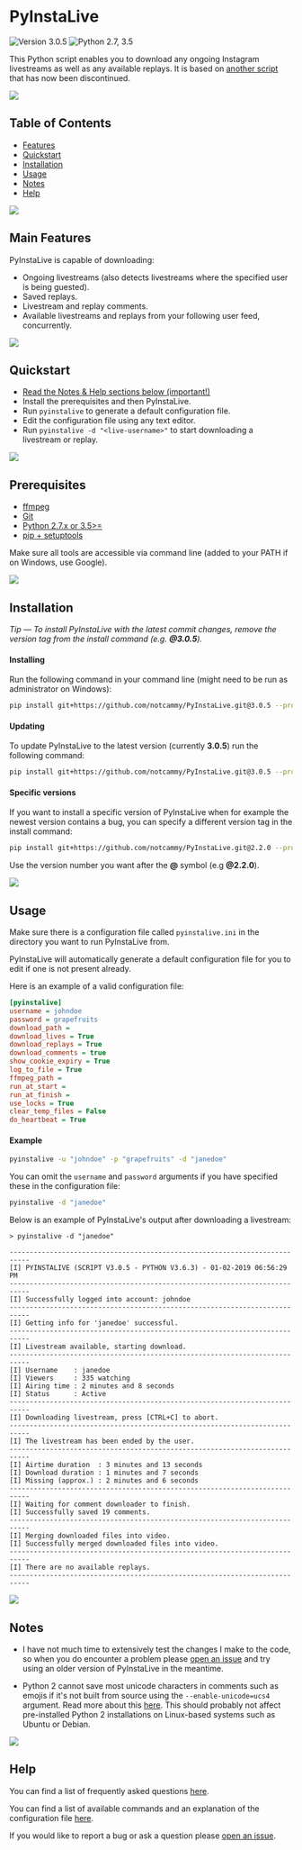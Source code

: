 # PyInstaLive
![Version 3.0.5](https://img.shields.io/badge/Version-3.0.5-orange.svg)
![Python 2.7, 3.5](https://img.shields.io/badge/Python-2.7%2C%203.5%2B-3776ab.svg)

This Python script enables you to download any ongoing Instagram livestreams as well as any available replays. It is based on [another script](https://github.com/taengstagram/instagram-livestream-downloader) that has now been discontinued.

![](https://raw.githubusercontent.com/notcammy/PyInstaLive/5907fc866446d5f426389a5198560075848d770e/.github/spacer.png)


## Table of Contents
- [Features](https://github.com/notcammy/PyInstaLive#features)
- [Quickstart](https://github.com/notcammy/PyInstaLive#quickstart)
- [Installation](https://github.com/notcammy/PyInstaLive#installation)
- [Usage](https://github.com/notcammy/PyInstaLive#usage)
- [Notes](https://github.com/notcammy/PyInstaLive#notes)
- [Help](https://github.com/notcammy/PyInstaLive#help)

![](https://raw.githubusercontent.com/notcammy/PyInstaLive/5907fc866446d5f426389a5198560075848d770e/.github/spacer.png)

## Main Features

PyInstaLive is capable of downloading:
- Ongoing livestreams (also detects livestreams where the specified user is being guested).
- Saved replays.
- Livestream and replay comments.
- Available livestreams and replays from your following user feed, concurrently.

![](https://raw.githubusercontent.com/notcammy/PyInstaLive/5907fc866446d5f426389a5198560075848d770e/.github/spacer.png)

## Quickstart

- [Read the Notes & Help sections below (important!)](https://github.com/notcammy/PyInstaLive#notes)
- Install the prerequisites and then PyInstaLive.
- Run `pyinstalive` to generate a default configuration file.
- Edit the configuration file using any text editor.
- Run `pyinstalive -d "<live-username>"` to start downloading a livestream or replay.

![](https://raw.githubusercontent.com/notcammy/PyInstaLive/5907fc866446d5f426389a5198560075848d770e/.github/spacer.png)

## Prerequisites

- [ffmpeg](https://ffmpeg.org/download.html)
- [Git](https://git-scm.com/downloads)
- [Python 2.7.x or 3.5>=](https://www.python.org/downloads/)
- [pip + setuptools](https://pip.pypa.io/en/stable/installing/)

Make sure all tools are accessible via command line (added to your PATH if on Windows, use Google).

![](https://raw.githubusercontent.com/notcammy/PyInstaLive/5907fc866446d5f426389a5198560075848d770e/.github/spacer.png)

## Installation

*Tip — To install PyInstaLive with the latest commit changes, remove the version tag from the install command (e.g. **@3.0.5**).*

#### Installing

Run the following command in your command line (might need to be run as administrator on Windows):
```bash
pip install git+https://github.com/notcammy/PyInstaLive.git@3.0.5 --process-dependency-links
```

#### Updating

To update PyInstaLive to the latest version (currently **3.0.5**) run the following command:

```bash
pip install git+https://github.com/notcammy/PyInstaLive.git@3.0.5 --process-dependency-links --upgrade
```

#### Specific versions

If you want to install a specific version of PyInstaLive when for example the newest version contains a bug, you can specify a different version tag in the install command:

```bash
pip install git+https://github.com/notcammy/PyInstaLive.git@2.2.0 --process-dependency-links
```

Use the version number you want after the **@** symbol (e.g **@2.2.0**).

![](https://raw.githubusercontent.com/notcammy/PyInstaLive/5907fc866446d5f426389a5198560075848d770e/.github/spacer.png)

## Usage

Make sure there is a configuration file called ``pyinstalive.ini`` in the directory you want to run PyInstaLive from.

PyInstaLive will automatically generate a default configuration file for you to edit if one is not present already.

Here is an example of a valid configuration file:
```ini
[pyinstalive]
username = johndoe
password = grapefruits
download_path = 
download_lives = True
download_replays = True
download_comments = true
show_cookie_expiry = True
log_to_file = True
ffmpeg_path = 
run_at_start =
run_at_finish =
use_locks = True
clear_temp_files = False
do_heartbeat = True
```

#### Example

```bash
pyinstalive -u "johndoe" -p "grapefruits" -d "janedoe"
```
You can omit the `username` and `password` arguments if you have specified these in the configuration file:
```bash
pyinstalive -d "janedoe"
```

Below is an example of PyInstaLive's output after downloading a livestream:

```
> pyinstalive -d "janedoe"

---------------------------------------------------------------------------
[I] PYINSTALIVE (SCRIPT V3.0.5 - PYTHON V3.6.3) - 01-02-2019 06:56:29 PM
---------------------------------------------------------------------------
[I] Successfully logged into account: johndoe
---------------------------------------------------------------------------
[I] Getting info for 'janedoe' successful.
---------------------------------------------------------------------------
[I] Livestream available, starting download.
---------------------------------------------------------------------------
[I] Username    : janedoe
[I] Viewers     : 335 watching
[I] Airing time : 2 minutes and 8 seconds
[I] Status      : Active
---------------------------------------------------------------------------
[I] Downloading livestream, press [CTRL+C] to abort.
---------------------------------------------------------------------------
[I] The livestream has been ended by the user.
---------------------------------------------------------------------------
[I] Airtime duration  : 3 minutes and 13 seconds
[I] Download duration : 1 minutes and 7 seconds
[I] Missing (approx.) : 2 minutes and 6 seconds
---------------------------------------------------------------------------
[I] Waiting for comment downloader to finish.
[I] Successfully saved 19 comments.
---------------------------------------------------------------------------
[I] Merging downloaded files into video.
[I] Successfully merged downloaded files into video.
---------------------------------------------------------------------------
[I] There are no available replays.
---------------------------------------------------------------------------
```

![](https://raw.githubusercontent.com/notcammy/PyInstaLive/5907fc866446d5f426389a5198560075848d770e/.github/spacer.png)

## Notes
- I have not much time to extensively test the changes I make to the code, so when you do encounter a problem please [open an issue](https://github.com/notcammy/PyInstaLive/issues/new) and try using an older version of PyInstaLive in the meantime.

- Python 2 cannot save most unicode characters in comments such as emojis if it's not built from source using the `--enable-unicode=ucs4` argument. Read more about this [here](https://emoji-unicode.readthedocs.io/en/latest/python2.html). This should probably not affect pre-installed Python 2 installations on Linux-based systems such as Ubuntu or Debian.

![](https://raw.githubusercontent.com/notcammy/PyInstaLive/5907fc866446d5f426389a5198560075848d770e/.github/spacer.png)


## Help
You can find a list of frequently asked questions [here](https://github.com/notcammy/PyInstaLive/blob/master/FAQ.md).

You can find a list of available commands and an explanation of the configuration file [here](https://github.com/notcammy/PyInstaLive/blob/master/MOREHELP.md).

If you would like to report a bug or ask a question please [open an issue](https://github.com/notcammy/PyInstaLive/issues/new).
